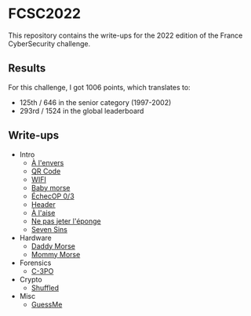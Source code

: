 # FCSC2022

This repository contains the write-ups for the 2022 edition of the France CyberSecurity challenge.

## Results

For this challenge, I got 1006 points, which translates to:
- 125th / 646 in the senior category (1997-2002)
- 293rd / 1524 in the global leaderboard

## Write-ups
- Intro
  - [À l'envers](intro/a_l_envers.md)
  - [QR Code](intro/QRcode.md)
  - [WIFI](intro/wifi.md)
  - [Baby morse](intro/baby_morse.md)
  - [ÉchecOP 0/3](intro/EchecOP0.md)
  - [Header](intro/header.md)
  - [À l'aise](intro/a_l_aise.md)
  - [Ne pas jeter l'éponge](intro/ne_pas_jeter_l_eponge.md)
  - [Seven Sins](intro/seven_sins.md)
- Hardware
  - [Daddy Morse](Hardware/daddy_morse.md)
  - [Mommy Morse](Hardware/mommy_morse.md)
- Forensics
  - [C-3PO](Forensics/c_3po.md)
- Crypto
  - [Shuffled](Crypto/shuffled.md)
- Misc
  - [GuessMe](Misc/guess_me.md)